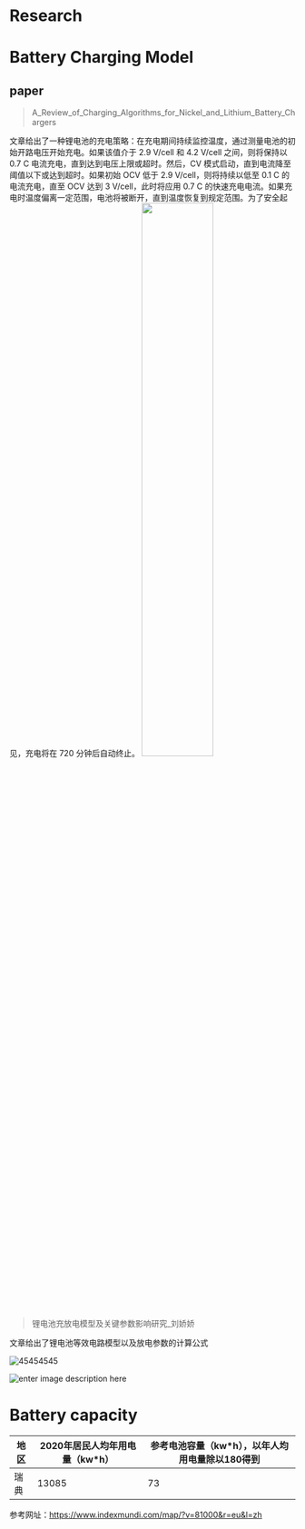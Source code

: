 # Research
# Battery Charging  Model

## paper

> A_Review_of_Charging_Algorithms_for_Nickel_and_Lithium_Battery_Chargers

文章给出了一种锂电池的充电策略：在充电期间持续监控温度，通过测量电池的初始开路电压开始充电。如果该值介于 2.9 V/cell 和 4.2 V/cell 之间，则将保持以 0.7 C 电流充电，直到达到电压上限或超时。然后，CV 模式启动，直到电流降至阈值以下或达到超时。如果初始 OCV 低于 2.9 V/cell，则将持续以低至 0.1 C 的电流充电，直至 OCV 达到 3 V/cell，此时将应用 0.7 C 的快速充电电流。如果充电时温度偏离一定范围，电池将被断开，直到温度恢复到规定范围。为了安全起见，充电将在 720 分钟后自动终止。
<img src="https://img-blog.csdnimg.cn/direct/e9248ed0944749a2b8e01cda444efb90.png" width="50%">

>锂电池充放电模型及关键参数影响研究_刘娇娇

文章给出了锂电池等效电路模型以及放电参数的计算公式

![45454545](https://img-blog.csdnimg.cn/direct/78ae13ef29644619bd6c86229f890d2d.png "sdsd")

![enter image description here](https://img-blog.csdnimg.cn/direct/8702c2bd0328424eb2d28f244d4988ac.png)
# Battery capacity
| 地区 |  2020年居民人均年用电量（kw*h）|参考电池容量（kw*h），以年人均用电量除以180得到
|--|--|--|
| 瑞典 | 13085 |73

参考网址：https://www.indexmundi.com/map/?v=81000&r=eu&l=zh




 

<!--stackedit_data:
eyJoaXN0b3J5IjpbNTM2MTAxNTk2LDcyMDI4MDEzNywtMTkzNT
Y0OTA4OCwtMTI0NDEyNTE5OSw1NTY2NDc1ODhdfQ==
-->